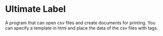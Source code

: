 # Ultimate Label
A program that can open csv files and create documents for printing. You can specify a template in html and place the data of the csv files with tags. 
